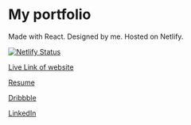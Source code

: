 # My portfolio 
Made with React. Designed by me. Hosted on Netlify.

[![Netlify Status](https://api.netlify.com/api/v1/badges/1b7eb376-4dbb-475a-bfab-f90bb9ebfa69/deploy-status)](https://app.netlify.com/sites/shm-dsgn/deploys)

[Live Link of website](https://shm-dsgn.me)

[Resume](https://shm-dsgn.me/resume)

[Dribbble](https://www.dribbble.com/shm-dsgn)

[LinkedIn](https://www.linkedin.com/in/shm-dsgn)
